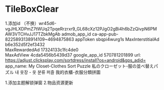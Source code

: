 # TileBoxClear

1.添加id
    （不换）wr45d6-vgJHLXDPmZ7tWUq2TpqeRrzrxr9_GL68cXz12PJgO2gBi4h6bZzQivpN6PMAW3VTCHvJJ17TZbkMgAb
    admob_app_id   ca-app-pub-8225893138914109~4694875863
    appToken    sbqpi4wurg1s
    MaxInterstitialAd	b6e352d5f2ef3432	
    MaxRewardedAd	17324133c1fc4de0	
    MaxAdView	4cda5456b5439d37
    google_app_id   570781201899
    url: https://adjust.clicksplay.com/sortdress/install?os=android&gps_adid=
    app_name:
        My Closet-Clothes Sort Puzzle
        私のクローゼット-服の並べ替えパズル
        내 옷장 - 옷 분류 퍼즐
        我的衣櫃-衣服分類拼圖

1.添加主题解锁弹窗
2.物品资源更新